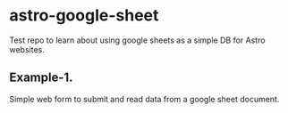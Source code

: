 # astro-google-sheet
Test repo to learn about using google sheets as a simple DB for Astro websites.

## Example-1. 
Simple web form to submit and read data from a google sheet document.